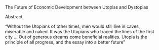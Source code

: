 The Future of Economic Development between Utopias and Dystopias

Abstract

“Without the Utopians of other times, men would still live in
caves, miserable and naked. It was the Utopians who traced the
lines of the first city … Out of generous dreams come beneficial
realities. Utopia is the principle of all progress, and the essay into
a better future”

